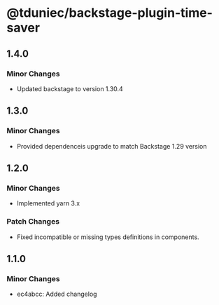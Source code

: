 # @tduniec/backstage-plugin-time-saver

## 1.4.0

### Minor Changes

- Updated backstage to version 1.30.4

## 1.3.0

### Minor Changes

- Provided dependenceis upgrade to match Backstage 1.29 version

## 1.2.0

### Minor Changes

- Implemented yarn 3.x

### Patch Changes

- Fixed incompatible or missing types definitions in components.

## 1.1.0

### Minor Changes

- ec4abcc: Added changelog
